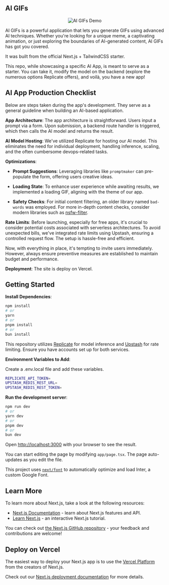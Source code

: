 ## AI GIFs

<p align="center">
<img src="https://github.com/btahir/ai-gifs/blob/main/public/demo.gif" alt="AI GIFs Demo">
</p>

AI GIFs is a powerful application that lets you generate GIFs using advanced AI techniques. Whether you're looking for a unique meme, a captivating animation, or just exploring the boundaries of AI-generated content, AI GIFs has got you covered.

It was built from the official Next.js + TailwindCSS starter.

This repo, while showcasing a specific AI App, is meant to serve as a starter. You can take it, modify the model on the backend (explore the numerous options Replicate offers), and voilà, you have a new app!

## AI App Production Checklist

Below are steps taken during the app's development. They serve as a general guideline when building an AI-based application.

**App Architecture**:
The app architecture is straightforward. Users input a prompt via a form. Upon submission, a backend route handler is triggered, which then calls the AI model and returns the result.

**AI Model Hosting**:
We've utilized Replicate for hosting our AI model. This eliminates the need for individual deployment, handling inference, scaling, and the often cumbersome devops-related tasks.

**Optimizations**:

- **Prompt Suggestions**: Leveraging libraries like `promptmaker` can pre-populate the form, offering users creative ideas.
  
- **Loading State**: To enhance user experience while awaiting results, we implemented a loading GIF, aligning with the theme of our app.
  
- **Safety Checks**: For initial content filtering, an older library named `bad-words` was employed. For more in-depth content checks, consider modern libraries such as [nsfw-filter](https://github.com/Nutlope/nsfw-filter).

**Rate Limits**:
Before launching, especially for free apps, it's crucial to consider potential costs associated with serverless architectures. To avoid unexpected bills, we've integrated rate limits using Upstash, ensuring a controlled request flow. The setup is hassle-free and efficient.

Now, with everything in place, it's tempting to invite users immediately. However, always ensure preventive measures are established to maintain budget and performance.

**Deployment**:
The site is deploy on Vercel.

## Getting Started

**Install Dependencies**:

```bash
npm install
# or
yarn
# or
pnpm install
# or
bun install
```

This repository utilizes [Replicate](https://replicate.com/) for model inference and [Upstash](https://upstash.com/) for rate limiting. Ensure you have accounts set up for both services.

**Environment Variables to Add**:

Create a .env.local file and add these variables.

```bash
REPLICATE_API_TOKEN=
UPSTASH_REDIS_REST_URL=
UPSTASH_REDIS_REST_TOKEN=
```

**Run the development server**:

```bash
npm run dev
# or
yarn dev
# or
pnpm dev
# or
bun dev
```

Open [http://localhost:3000](http://localhost:3000) with your browser to see the result.

You can start editing the page by modifying `app/page.tsx`. The page auto-updates as you edit the file.

This project uses [`next/font`](https://nextjs.org/docs/basic-features/font-optimization) to automatically optimize and load Inter, a custom Google Font.

## Learn More

To learn more about Next.js, take a look at the following resources:

- [Next.js Documentation](https://nextjs.org/docs) - learn about Next.js features and API.
- [Learn Next.js](https://nextjs.org/learn) - an interactive Next.js tutorial.

You can check out [the Next.js GitHub repository](https://github.com/vercel/next.js/) - your feedback and contributions are welcome!

## Deploy on Vercel

The easiest way to deploy your Next.js app is to use the [Vercel Platform](https://vercel.com/new?utm_medium=default-template&filter=next.js&utm_source=create-next-app&utm_campaign=create-next-app-readme) from the creators of Next.js.

Check out our [Next.js deployment documentation](https://nextjs.org/docs/deployment) for more details.
